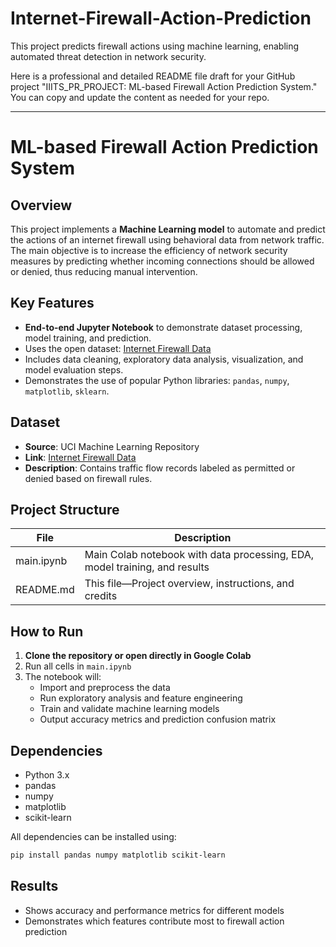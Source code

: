 # Internet-Firewall-Action-Prediction
This project predicts firewall actions using machine learning, enabling automated threat detection in network security.

Here is a professional and detailed README file draft for your GitHub project "IIITS_PR_PROJECT: ML-based Firewall Action Prediction System." You can copy and update the content as needed for your repo.

***

# ML-based Firewall Action Prediction System

## Overview

This project implements a **Machine Learning model** to automate and predict the actions of an internet firewall using behavioral data from network traffic. The main objective is to increase the efficiency of network security measures by predicting whether incoming connections should be allowed or denied, thus reducing manual intervention.

## Key Features

- **End-to-end Jupyter Notebook** to demonstrate dataset processing, model training, and prediction.
- Uses the open dataset: [Internet Firewall Data](https://archive.ics.uci.edu/ml/datasets/Internet+Firewall+Data)
- Includes data cleaning, exploratory data analysis, visualization, and model evaluation steps.
- Demonstrates the use of popular Python libraries: `pandas`, `numpy`, `matplotlib`, `sklearn`.

## Dataset

- **Source**: UCI Machine Learning Repository
- **Link**: [Internet Firewall Data](https://archive.ics.uci.edu/ml/datasets/Internet+Firewall+Data)
- **Description**: Contains traffic flow records labeled as permitted or denied based on firewall rules.

## Project Structure

| File          | Description                                      |
|---------------|--------------------------------------------------|
| main.ipynb    | Main Colab notebook with data processing, EDA, model training, and results |
| README.md     | This file—Project overview, instructions, and credits |

## How to Run

1. **Clone the repository or open directly in Google Colab**
2. Run all cells in `main.ipynb`
3. The notebook will:
   - Import and preprocess the data
   - Run exploratory analysis and feature engineering
   - Train and validate machine learning models
   - Output accuracy metrics and prediction confusion matrix

## Dependencies

- Python 3.x
- pandas
- numpy
- matplotlib
- scikit-learn

All dependencies can be installed using:
```bash
pip install pandas numpy matplotlib scikit-learn
```

## Results

- Shows accuracy and performance metrics for different models
- Demonstrates which features contribute most to firewall action prediction
